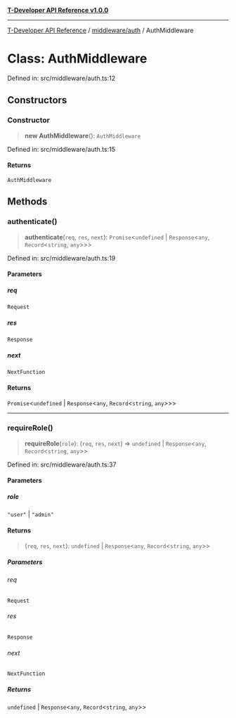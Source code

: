 [**T-Developer API Reference v1.0.0**](../../../README.md)

***

[T-Developer API Reference](../../../modules.md) / [middleware/auth](../README.md) / AuthMiddleware

# Class: AuthMiddleware

Defined in: src/middleware/auth.ts:12

## Constructors

### Constructor

> **new AuthMiddleware**(): `AuthMiddleware`

Defined in: src/middleware/auth.ts:15

#### Returns

`AuthMiddleware`

## Methods

### authenticate()

> **authenticate**(`req`, `res`, `next`): `Promise`\<`undefined` \| `Response`\<`any`, `Record`\<`string`, `any`\>\>\>

Defined in: src/middleware/auth.ts:19

#### Parameters

##### req

`Request`

##### res

`Response`

##### next

`NextFunction`

#### Returns

`Promise`\<`undefined` \| `Response`\<`any`, `Record`\<`string`, `any`\>\>\>

***

### requireRole()

> **requireRole**(`role`): (`req`, `res`, `next`) => `undefined` \| `Response`\<`any`, `Record`\<`string`, `any`\>\>

Defined in: src/middleware/auth.ts:37

#### Parameters

##### role

`"user"` | `"admin"`

#### Returns

> (`req`, `res`, `next`): `undefined` \| `Response`\<`any`, `Record`\<`string`, `any`\>\>

##### Parameters

###### req

`Request`

###### res

`Response`

###### next

`NextFunction`

##### Returns

`undefined` \| `Response`\<`any`, `Record`\<`string`, `any`\>\>

